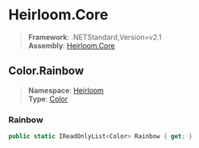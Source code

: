 # Heirloom.Core

> **Framework**: .NETStandard,Version=v2.1  
> **Assembly**: [Heirloom.Core][0]  

## Color.Rainbow

> **Namespace**: [Heirloom][0]  
> **Type**: [Color][1]  

### Rainbow

```cs
public static IReadOnlyList<Color> Rainbow { get; }
```

[0]: ../../../Heirloom.Core.md
[1]: ../Color.md
